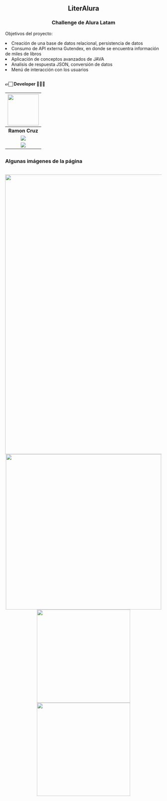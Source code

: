 <div align="center">
  <br>
  <h2>LiterAlura</h2>
  
### Challenge de Alura Latam

</div>

<div>
<p>
Objetivos del proyecto:
<li>Creación de una base de datos relacional, persistencia de datos</li>
<li>Consumo de API externa Gutendex, en donde se encuentra información de miles de libros</li>
<li>Aplicación de conceptos avanzados de JAVA</li>
<li>Analisis de respuesta JSON, conversión de datos</li>
<li>Menú de interacción con los usuarios</li>
</p>
</div>

<h2></h2>

#### 👉🏻 Developer 👨🏻‍💻

| <img src="https://avatars.githubusercontent.com/u/116591941?v=4" width=100>| 
|:-:|
| **Ramon Cruz**| 
| <a href="https://www.linkedin.com/in/ramon-cruz187/"><img src="https://img.shields.io/badge/linkedin%20-%230077B5.svg?&style=for-the-badge&logo=linkedin&logoColor=white"/></a>  |  
| <a href="https://github.com/RamonCruz187"><img src="https://img.shields.io/badge/github-%23121011.svg?&style=for-the-badge&logo=github&logoColor=white"/></a> | 

<h2></h2>

### Algunas imágenes de la página

<div align="center">
   <br>
  
  <img style="width:900px;" src="https://i.imgur.com/2ANgJPi.png">
  <br>
  <div>
  <img style="width:500px;" src="https://i.imgur.com/zWXpBwE.png">
  <img style="width:300px;" src="https://i.imgur.com/BpWXwCp.png">
  <img style="width:300px;" src="https://i.imgur.com/nIoJdLa.png">
  </div>
 </div>
<br>
  



